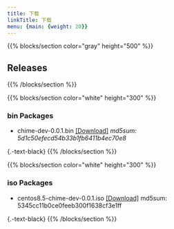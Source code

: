 ```yaml
---
title: 下载
linkTitle: 下载
menu: {main: {weight: 20}}
---
```


{{% blocks/section color="gray" height="500" %}}
## Releases 
{{% /blocks/section %}}

{{% blocks/section color="white" height="300" %}}
### bin Packages

- chime-dev-0.0.1.bin [[Download]](/downloads/releases/chime-dev-0.0.1.bin)  *md5sum: 5d1c50efecd54b33b1fb6411b4ec70e8*

{.-text-black}
{{% /blocks/section %}}

{{% blocks/section color="white" height="300" %}}

### iso Packages 

- centos8.5-chime-dev-0.0.1.iso [[Download]](/downloads/releases/centos8.5-chime-dev-0.0.1.iso)        md5sum: 5345cc11b0ce0feeb300f1638cf3e1ff

{.-text-black}
{{% /blocks/section %}}

